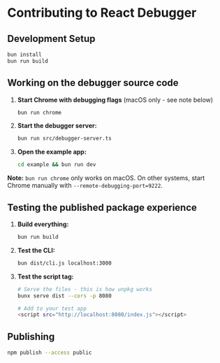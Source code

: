 # Contributing to React Debugger

## Development Setup

```bash
bun install
bun run build
```

## Working on the debugger source code

1. **Start Chrome with debugging flags** (macOS only - see note below)

   ```bash
   bun run chrome
   ```

2. **Start the debugger server:**

   ```bash
   bun run src/debugger-server.ts
   ```

3. **Open the example app:**
   ```bash
   cd example && bun run dev
   ```

**Note:** `bun run chrome` only works on macOS. On other systems, start Chrome manually with `--remote-debugging-port=9222`.

## Testing the published package experience

1. **Build everything:**

   ```bash
   bun run build
   ```

2. **Test the CLI:**

   ```bash
   bun dist/cli.js localhost:3000
   ```

3. **Test the script tag:**

   ```bash
   # Serve the files - this is how unpkg works
   bunx serve dist --cors -p 8080

   # Add to your test app
   <script src="http://localhost:8080/index.js"></script>
   ```

## Publishing

```bash
npm publish --access public
```
